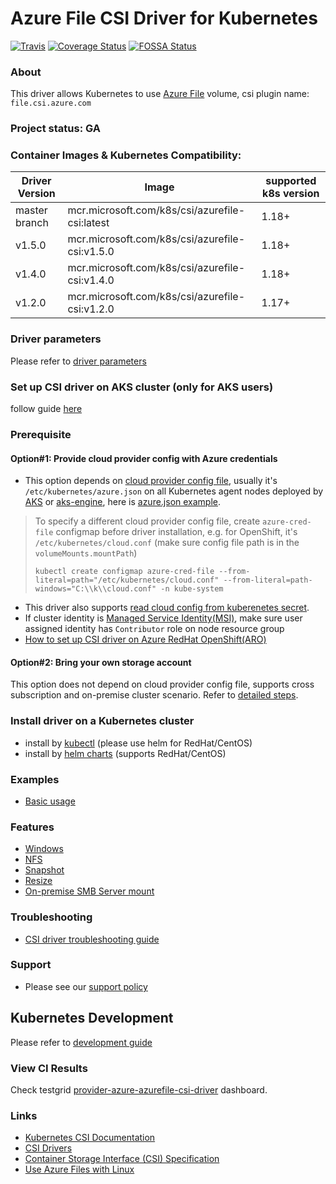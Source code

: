 # Azure File CSI Driver for Kubernetes
[![Travis](https://travis-ci.org/kubernetes-sigs/azurefile-csi-driver.svg)](https://travis-ci.org/kubernetes-sigs/azurefile-csi-driver)
[![Coverage Status](https://coveralls.io/repos/github/kubernetes-sigs/azurefile-csi-driver/badge.svg?branch=master)](https://coveralls.io/github/kubernetes-sigs/azurefile-csi-driver?branch=master)
[![FOSSA Status](https://app.fossa.io/api/projects/git%2Bgithub.com%2Fkubernetes-sigs%2Fazurefile-csi-driver.svg?type=shield)](https://app.fossa.io/projects/git%2Bgithub.com%2Fkubernetes-sigs%2Fazurefile-csi-driver?ref=badge_shield)

### About
This driver allows Kubernetes to use [Azure File](https://docs.microsoft.com/en-us/azure/storage/files/storage-files-introduction) volume, csi plugin name: `file.csi.azure.com`

### Project status: GA

### Container Images & Kubernetes Compatibility:
|Driver Version  |Image                                           | supported k8s version |
|----------------|----------------------------------------------- |-----------------------|
|master branch   |mcr.microsoft.com/k8s/csi/azurefile-csi:latest  | 1.18+                 |
|v1.5.0          |mcr.microsoft.com/k8s/csi/azurefile-csi:v1.5.0  | 1.18+                 |
|v1.4.0          |mcr.microsoft.com/k8s/csi/azurefile-csi:v1.4.0  | 1.18+                 |
|v1.2.0          |mcr.microsoft.com/k8s/csi/azurefile-csi:v1.2.0  | 1.17+                 |

### Driver parameters
Please refer to [driver parameters](./docs/driver-parameters.md)

### Set up CSI driver on AKS cluster (only for AKS users)

follow guide [here](./docs/install-driver-on-aks.md)

### Prerequisite
#### Option#1: Provide cloud provider config with Azure credentials
 - This option depends on [cloud provider config file](https://github.com/kubernetes/cloud-provider-azure/blob/master/docs/cloud-provider-config.md), usually it's `/etc/kubernetes/azure.json` on all Kubernetes agent nodes deployed by [AKS](https://docs.microsoft.com/en-us/azure/aks/) or [aks-engine](https://github.com/Azure/aks-engine), here is [azure.json example](./deploy/example/azure.json).
 > To specify a different cloud provider config file, create `azure-cred-file` configmap before driver installation, e.g. for OpenShift, it's `/etc/kubernetes/cloud.conf` (make sure config file path is in the `volumeMounts.mountPath`)
 > ```console
 > kubectl create configmap azure-cred-file --from-literal=path="/etc/kubernetes/cloud.conf" --from-literal=path-windows="C:\\k\\cloud.conf" -n kube-system
 > ```
 - This driver also supports [read cloud config from kuberenetes secret](./docs/read-from-secret.md).
 - If cluster identity is [Managed Service Identity(MSI)](https://docs.microsoft.com/en-us/azure/aks/use-managed-identity), make sure user assigned identity has `Contributor` role on node resource group
 - [How to set up CSI driver on Azure RedHat OpenShift(ARO)](https://github.com/ezYakaEagle442/aro-pub-storage/blob/master/setup-store-CSI-driver-azure-file.md)

#### Option#2: Bring your own storage account
This option does not depend on cloud provider config file, supports cross subscription and on-premise cluster scenario. Refer to [detailed steps](./deploy/example/e2e_usage.md#option2-bring-your-own-storage-account).

### Install driver on a Kubernetes cluster
 - install by [kubectl](./docs/install-azurefile-csi-driver.md) (please use helm for RedHat/CentOS)
 - install by [helm charts](./charts) (supports RedHat/CentOS)

### Examples
 - [Basic usage](./deploy/example/e2e_usage.md)
 
### Features
 - [Windows](./deploy/example/windows)
 - [NFS](./deploy/example/nfs)
 - [Snapshot](./deploy/example/snapshot)
 - [Resize](./deploy/example/resize)
 - [On-premise SMB Server mount](./deploy/example/smb-provisioner)
 
### Troubleshooting
 - [CSI driver troubleshooting guide](./docs/csi-debug.md) 

### Support
 - Please see our [support policy][support-policy]

## Kubernetes Development
Please refer to [development guide](./docs/csi-dev.md)

[support-policy]: support.md

### View CI Results
Check testgrid [provider-azure-azurefile-csi-driver](https://testgrid.k8s.io/provider-azure-azurefile-csi-driver) dashboard.

### Links
 - [Kubernetes CSI Documentation](https://kubernetes-csi.github.io/docs)
 - [CSI Drivers](https://github.com/kubernetes-csi/drivers)
 - [Container Storage Interface (CSI) Specification](https://github.com/container-storage-interface/spec)
 - [Use Azure Files with Linux](https://docs.microsoft.com/en-us/azure/storage/files/storage-how-to-use-files-linux)
